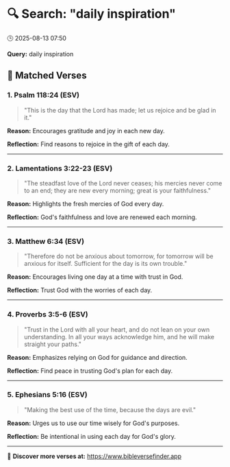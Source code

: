 # 🔍 Search: "daily inspiration"
🕒 2025-08-13 07:50

**Query:** daily inspiration

## 📖 Matched Verses

### 1. Psalm 118:24 (ESV)
> "This is the day that the Lord has made; let us rejoice and be glad in it."

**Reason:** Encourages gratitude and joy in each new day.

**Reflection:** Find reasons to rejoice in the gift of each day.

---

### 2. Lamentations 3:22-23 (ESV)
> "The steadfast love of the Lord never ceases; his mercies never come to an end; they are new every morning; great is your faithfulness."

**Reason:** Highlights the fresh mercies of God every day.

**Reflection:** God's faithfulness and love are renewed each morning.

---

### 3. Matthew 6:34 (ESV)
> "Therefore do not be anxious about tomorrow, for tomorrow will be anxious for itself. Sufficient for the day is its own trouble."

**Reason:** Encourages living one day at a time with trust in God.

**Reflection:** Trust God with the worries of each day.

---

### 4. Proverbs 3:5-6 (ESV)
> "Trust in the Lord with all your heart, and do not lean on your own understanding. In all your ways acknowledge him, and he will make straight your paths."

**Reason:** Emphasizes relying on God for guidance and direction.

**Reflection:** Find peace in trusting God's plan for each day.

---

### 5. Ephesians 5:16 (ESV)
> "Making the best use of the time, because the days are evil."

**Reason:** Urges us to use our time wisely for God's purposes.

**Reflection:** Be intentional in using each day for God's glory.

---

🔗 **Discover more verses at:** https://www.bibleversefinder.app
